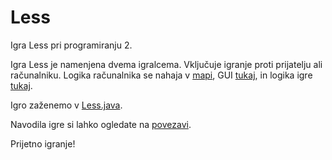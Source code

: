 # Less
Igra Less pri programiranju 2. 

Igra Less je namenjena dvema igralcema. Vključuje igranje proti prijatelju ali računalniku.
Logika računalnika se nahaja v [mapi](https://github.com/ajdastare/Less/tree/master/src/inteligenca), GUI [tukaj](https://github.com/ajdastare/Less/tree/master/src/gui),
in logika igre [tukaj](https://github.com/ajdastare/Less/tree/master/src/logika).

Igro zaženemo v [Less.java](https://github.com/ajdastare/Less/blob/master/src/Less.java). 

Navodila igre si lahko ogledate na [povezavi](https://www.less-game.com/rules/ENG.pdf).

Prijetno igranje!
